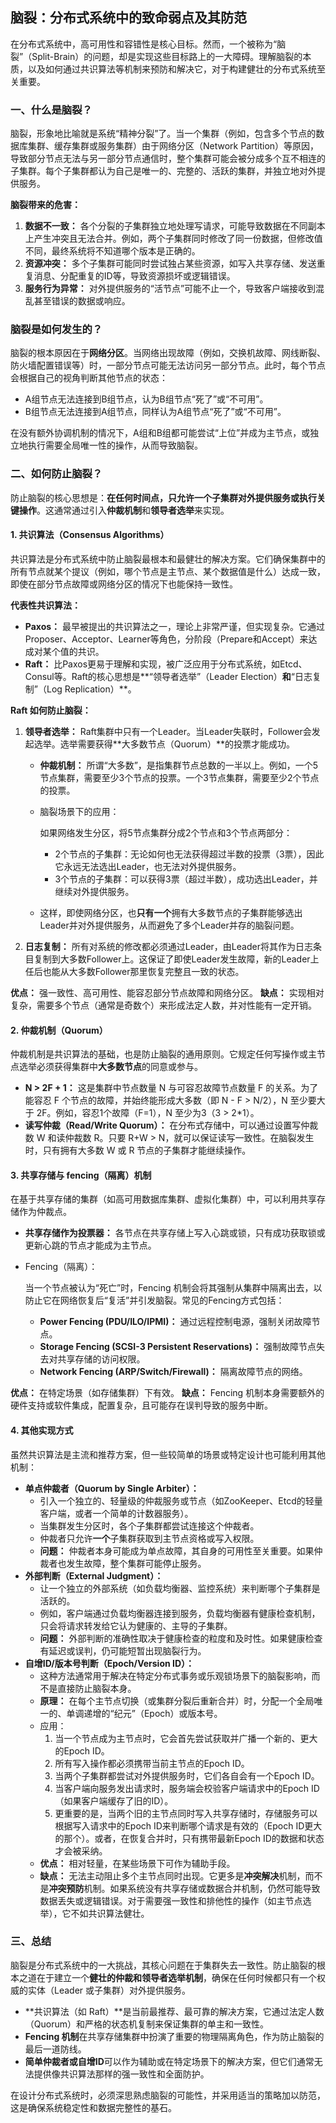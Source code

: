 ## 脑裂：分布式系统中的致命弱点及其防范

在分布式系统中，高可用性和容错性是核心目标。然而，一个被称为“脑裂”（Split-Brain）的问题，却是实现这些目标路上的一大障碍。理解脑裂的本质，以及如何通过共识算法等机制来预防和解决它，对于构建健壮的分布式系统至关重要。

### 一、什么是脑裂？

脑裂，形象地比喻就是系统“精神分裂”了。当一个集群（例如，包含多个节点的数据库集群、缓存集群或服务集群）由于网络分区（Network Partition）等原因，导致部分节点无法与另一部分节点通信时，整个集群可能会被分成多个互不相连的子集群。每个子集群都认为自己是唯一的、完整的、活跃的集群，并独立地对外提供服务。

**脑裂带来的危害：**

1. **数据不一致：** 各个分裂的子集群独立地处理写请求，可能导致数据在不同副本上产生冲突且无法合并。例如，两个子集群同时修改了同一份数据，但修改值不同，最终系统将不知道哪个版本是正确的。
2. **资源冲突：** 多个子集群可能同时尝试独占某些资源，如写入共享存储、发送重复消息、分配重复的ID等，导致资源损坏或逻辑错误。
3. **服务行为异常：** 对外提供服务的“活节点”可能不止一个，导致客户端接收到混乱甚至错误的数据或响应。

### 脑裂是如何发生的？

脑裂的根本原因在于**网络分区**。当网络出现故障（例如，交换机故障、网线断裂、防火墙配置错误等）时，一部分节点可能无法访问另一部分节点。此时，每个节点会根据自己的视角判断其他节点的状态：

- A组节点无法连接到B组节点，认为B组节点“死了”或“不可用”。
- B组节点无法连接到A组节点，同样认为A组节点“死了”或“不可用”。

在没有额外协调机制的情况下，A组和B组都可能尝试“上位”并成为主节点，或独立地执行需要全局唯一性的操作，从而导致脑裂。

### 二、如何防止脑裂？

防止脑裂的核心思想是：**在任何时间点，只允许一个子集群对外提供服务或执行关键操作**。这通常通过引入**仲裁机制**和**领导者选举**来实现。

#### 1. 共识算法（Consensus Algorithms）

共识算法是分布式系统中防止脑裂最根本和最健壮的解决方案。它们确保集群中的所有节点就某个提议（例如，哪个节点是主节点、某个数据值是什么）达成一致，即使在部分节点故障或网络分区的情况下也能保持一致性。

**代表性共识算法：**

- **Paxos：** 最早被提出的共识算法之一，理论上非常严谨，但实现复杂。它通过Proposer、Acceptor、Learner等角色，分阶段（Prepare和Accept）来达成对某个值的共识。
- **Raft：** 比Paxos更易于理解和实现，被广泛应用于分布式系统，如Etcd、Consul等。Raft的核心思想是**“领导者选举”（Leader Election）**和**“日志复制”（Log Replication）**。

**Raft 如何防止脑裂：**

1. **领导者选举：** Raft集群中只有一个Leader。当Leader失联时，Follower会发起选举。选举需要获得**大多数节点（Quorum）**的投票才能成功。

   - **仲裁机制：** 所谓“大多数”，是指集群节点总数的一半以上。例如，一个5节点集群，需要至少3个节点的投票。一个3节点集群，需要至少2个节点的投票。

   - 脑裂场景下的应用：

      如果网络发生分区，将5节点集群分成2个节点和3个节点两部分：

     - 2个节点的子集群：无论如何也无法获得超过半数的投票（3票），因此它永远无法选出Leader，也无法对外提供服务。
     - 3个节点的子集群：可以获得3票（超过半数），成功选出Leader，并继续对外提供服务。

   - 这样，即使网络分区，也**只有一个**拥有大多数节点的子集群能够选出Leader并对外提供服务，从而避免了多个Leader并存的脑裂问题。

2. **日志复制：** 所有对系统的修改都必须通过Leader，由Leader将其作为日志条目复制到大多数Follower上。这保证了即使Leader发生故障，新的Leader上任后也能从大多数Follower那里恢复完整且一致的状态。

**优点：** 强一致性、高可用性、能容忍部分节点故障和网络分区。 **缺点：** 实现相对复杂，需要多个节点（通常是奇数个）来形成法定人数，并对性能有一定开销。

#### 2. 仲裁机制（Quorum）

仲裁机制是共识算法的基础，也是防止脑裂的通用原则。它规定任何写操作或主节点选举必须获得集群中**大多数节点**的同意或参与。

- **N > 2F + 1：** 这是集群中节点数量 N 与可容忍故障节点数量 F 的关系。为了能容忍 F 个节点的故障，并始终能形成大多数（即 N - F > N/2），N 至少要大于 2F。例如，容忍1个故障（F=1），N 至少为3（3 > 2*1）。
- **读写仲裁（Read/Write Quorum）：** 在分布式存储中，可以通过设置写仲裁数 W 和读仲裁数 R。只要 R+W > N，就可以保证读写一致性。在脑裂发生时，只有拥有大多数 W 或 R 节点的子集群才能继续操作。

#### 3. 共享存储与 fencing（隔离）机制

在基于共享存储的集群（如高可用数据库集群、虚拟化集群）中，可以利用共享存储作为仲裁点。

- **共享存储作为投票器：** 各节点在共享存储上写入心跳或锁，只有成功获取锁或更新心跳的节点才能成为主节点。

- Fencing（隔离）：

   当一个节点被认为“死亡”时，Fencing 机制会将其强制从集群中隔离出去，以防止它在网络恢复后“复活”并引发脑裂。常见的Fencing方式包括：

  - **Power Fencing (PDU/ILO/IPMI)：** 通过远程控制电源，强制关闭故障节点。
  - **Storage Fencing (SCSI-3 Persistent Reservations)：** 强制故障节点失去对共享存储的访问权限。
  - **Network Fencing (ARP/Switch/Firewall)：** 隔离故障节点的网络。

**优点：** 在特定场景（如存储集群）下有效。 **缺点：** Fencing 机制本身需要额外的硬件支持或软件集成，配置复杂，且可能存在误判导致的服务中断。

#### 4. 其他实现方式

虽然共识算法是主流和推荐方案，但一些较简单的场景或特定设计也可能利用其他机制：

- **单点仲裁者（Quorum by Single Arbiter）：**
  - 引入一个独立的、轻量级的仲裁服务或节点（如ZooKeeper、Etcd的轻量客户端，或者一个简单的计数器服务）。
  - 当集群发生分区时，各个子集群都尝试连接这个仲裁者。
  - 仲裁者只允许**一个**子集群获取到主节点资格或写入权限。
  - **问题：** 仲裁者本身可能成为单点故障，其自身的可用性至关重要。如果仲裁者也发生故障，整个集群可能停止服务。
- **外部判断（External Judgment）：**
  - 让一个独立的外部系统（如负载均衡器、监控系统）来判断哪个子集群是活跃的。
  - 例如，客户端通过负载均衡器连接到服务，负载均衡器有健康检查机制，只会将请求转发给它认为健康的、主导的子集群。
  - **问题：** 外部判断的准确性取决于健康检查的粒度和及时性。如果健康检查有延迟或误判，仍可能短暂出现脑裂行为。
- **自增ID/版本号判断（Epoch/Version ID）：**
  - 这种方法通常用于解决在特定分布式事务或乐观锁场景下的脑裂影响，而不是直接防止脑裂本身。
  - **原理：** 在每个主节点切换（或集群分裂后重新合并）时，分配一个全局唯一的、单调递增的“纪元”（Epoch）或版本号。
  - 应用：
    1. 当一个节点成为主节点时，它会首先尝试获取并广播一个新的、更大的Epoch ID。
    2. 所有写入操作都必须携带当前主节点的Epoch ID。
    3. 当两个子集群都尝试对外提供服务时，它们各自会有一个Epoch ID。
    4. 当客户端向服务发出请求时，服务端会校验客户端请求中的Epoch ID（如果客户端缓存了旧的ID）。
    5. 更重要的是，当两个旧的主节点同时写入共享存储时，存储服务可以根据写入请求中的Epoch ID来判断哪个请求是有效的（Epoch ID更大的那个）。或者，在恢复合并时，只有携带最新Epoch ID的数据和状态才会被采纳。
  - **优点：** 相对轻量，在某些场景下可作为辅助手段。
  - **缺点：** 无法主动阻止多个主节点同时出现。它更多是**冲突解决**机制，而不是**冲突预防**机制。如果系统没有共享存储或数据合并机制，仍然可能导致数据丢失或逻辑错误。对于需要强一致性和排他性的操作（如主节点选举），它不如共识算法健壮。

### 三、总结

脑裂是分布式系统中的一大挑战，其核心问题在于集群失去一致性。防止脑裂的根本之道在于建立一个**健壮的仲裁和领导者选举机制**，确保在任何时候都只有一个权威的实体（Leader 或子集群）对外提供服务。

- **共识算法（如 Raft）**是当前最推荐、最可靠的解决方案，它通过法定人数（Quorum）和严格的状态机复制来保证集群的单主和一致性。
- **Fencing 机制**在共享存储集群中扮演了重要的物理隔离角色，作为防止脑裂的最后一道防线。
- **简单仲裁者或自增ID**可以作为辅助或在特定场景下的解决方案，但它们通常无法提供像共识算法那样的强一致性和全面防护。

在设计分布式系统时，必须深思熟虑脑裂的可能性，并采用适当的策略加以防范，这是确保系统稳定性和数据完整性的基石。